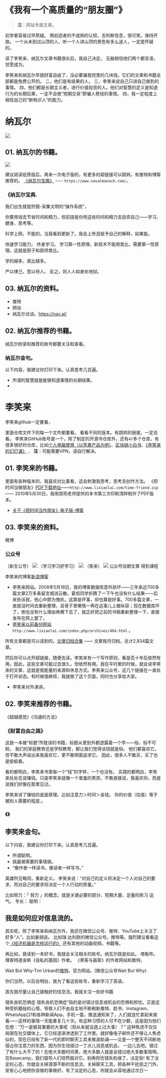 # 《我有一个高质量的“朋友圈”》
> **注**：网站专属文章。

初学者容易过早质疑。
用初选者的不成熟的认知，去判断信息，很可笑。保持开放。
一个从未到过山顶的人，听一个人讲山顶的景色有多么迷人，一定是怀疑的。

读了李笑来、纳瓦尔文章书籍很长后，我自己决定。
无脑相信他们两个都言语，甘愿成为。

李笑来和纳瓦尔早就财富自由了，没必要骗我兜里的几块钱。它们的文章和书籍全部都是免费公开的。
二，他们是有结果的人。
三，李笑来说自己只讲自己做到的事情。
四，他们都是长期主义者，进行价值投资的人。他们对智慧的定义是知道行为的长期后果，一定不会做“短期交易”即骗人卷钱的事情。
四，我一定程度上相信自己的“断物识人”的能力。


# 纳瓦尔
![](images/005_Image_1.jpg)
## 01. 纳瓦尔的书籍。
![](images/004_Image_1.png)

建议阅读纸质版后，再来一次电子版的，有更多的超链接可以跳转。有推特和博客推荐的。
[《纳瓦尔宝典》](https://www.navalmanack.com/) ---- `https://www.navalmanack.com/`。

### 《纳瓦尔宝典.
我们出生就是狩猎-采集文明的“操作系统”，

你要用钱去节省时间和精力，但前提是你用这些时间和精力去投资自己——学习、健身、思考等。

科学上网，不能的。当我看到更新了。我会上传且赋予自己的解释，如果能。

快速学习能力。
终身学习。
学习第一性原理，新技术不能用类比，需要第一性原理。这就是厨子和厨师类比。

学的越多，类比越多。
 
严以律己，宽以待人。
反之，则人人如身处地狱。

## 03.  纳瓦尔的资料。
* 推特
* 网站
* 纳瓦尔访谈。https://nav.al/
## 02. 纳瓦尔推荐的书籍。
纳瓦尔附录和推荐的账号都要关注和查看。


### 纳瓦尔金句。
以下内容，我建议你打印下来。认真思考几百遍。
* 所谓的智慧就是能够知道事情的长期结果。
* 

#  李笑来
李笑来github一定要看，

里面仓库文件下的每一个文件都要看。
看看不同的版本。有跳转的链接，一定去看。
李笑来GitHub账号是一个，除了制定的开源书仓库外，还有`47`多个仓库，有很多很好的仓库，比如[个人电脑使用（以苹果产品为例）](https://github.com/xiaolai/apple-computer-literacy)、[区块链小白书](https://github.com/xiaolai/blockchainlittlebook.com)、[《李笑来的幻灯课》](https://github.com/xiaolai/slidology-from-xiaolai)
、
**注**：可能需要VPN，请自行解决。
## 01. 李笑来的书籍。
里面有各种版本的，我喜欢对比着看，这会刺激我思考，思考去创作方法。
《把时间当做朋友》[PDF下载地址](http://www.lixiaolai.com/time-friend.zip)——`http://www.lixiaolai.com/time-friend.zip` —— 2010年5月30日，我用周筠老师提供的本书第三次印刷清样制作了PDF版本。

* [关于《把时间当作朋友》电子版-博客](http://www.lixiaolai.com/index.php/archives/9456.html)


## 03.  李笑来的资料。
微博
### 公众号
（新生公号）
![](images/003_Image_1.jpg)
（学习学习好学习）
![](images/002_Image_1.jpg)
（笑来）
![](images/001_Image_1.jpg)
公众号往期文章
得到课程

李笑来的博客[新浪博客](http://blog.sina.com.cn/s/articlelist_1576218000_0_1.html)


* 李笑来网站。2008年5月18日，我的博客数据库意外损坏——三年来近700多篇文章2万多条留言烟消云散。霍炬同学折腾了一下午也没有什么结果——后来告诉我，他心中颇为愧疚。这算是坏事，却也算是好事。700多篇文章，一直就没时间去重新整理，且骨子里懒惰一再在这事儿上被纵容；现在数据库坏了，倒也没有什么理由再懒下去了，就正好把之前的书稿重新整理一下，直接发布在网上罢了。
* [李笑来以前备份网站](http://www.lixiaolai.com/index.php/archives/464.html)`http://www.lixiaolai.com/index.php/archives/464.html` 。

所有文章都是可以读到的。[文章归档合集](http://www.lixiaolai.com/index.php/archives) —— 文章按月归档，总计2,834篇文章。

然后你可以点开超链接，随便去读。李笑来有一个写作原则，看是否十年后依然有用。因此，这些文章可能过去很久，但依然有用。我在平时累的时候，就会读李笑来的文章，这就是我能量的来源和休息方式。李笑来公众号，这几个链接在一直处于打开状态。有时候很麻烦，我就做了这个页面，同时也分享给大家。

* 李笑来对外演讲。
## 02. 李笑来推荐的书籍。
《超越感觉》《沟通的方法》



### 《财富自由之路》
这是一本被“标题”所耽误的书籍，标题从里到外都透露着一个字——俗，俗不可耐。
我们的家庭教育还是学校教育，都让我们觉得谈钱就是俗。
他们都喜欢它，但不敢大声说出来我喜欢它，更不敢明面追求它。
因此，很多人不敢买，买了也是偷偷看。

看的都明白，李笑来书里每一个“钱”的字样，一个也没有。
实践的都明白，李笑来处处在说赚钱。只是李笑来就像一个害羞的男孩，不敢直接说，我喜欢你，而是说我们好像在那里见过。

李笑来讲了赚钱的底层原理。比如注意力＞时间＞金钱。
你的价值（估值）等于被别人需要的程度.。

### 《》


## 李笑来金句。
以下内容，我建议你打印下来。认真思考几百遍。
* 所谓聪明。
* 挑最被需要的事情做。
* “像作者一样读书，像读者一样写书。”






英雄所见略同，重新定义。
李笑来说：“对自己的定义将决定一个人对自己的要求，而对自己的要求将决定一个人行动的质量。”

比如努力：「 努力 」的概念，就是关键必要的部分、短期大量、足量的练习
运气。
专长：
聪明：


## 我是如何应对信息流的。
其实呢，除了李笑来和纳瓦尔外，我还在微信公众号、推特、YouTube上关注了好多“人”。比如姜胡说。
比如瑞·达利欧的微信公众号。推特等。强烈建议看看这个[《经济机器是怎样运行的》](http://mp.weixin.qq.com/mp/video?__biz=MzI1MzM3ODczNg==&mid=100000631&sn=cce409474cb39213f51b72a7655dfe93&vid=wxv_1319210002330124288&idx=1&vidsn=8802753c3e29b09f5bc71be7a1ca1691&fromid=1&scene=18&xtrack=1&sessionid=1697806816&subscene=126&ascene=7&realreporttime=1697806910703&clicktime=1697806909&enterid=1697806909&forceh5=1)  还有其他的动画视频。书籍等。

再比如，我读到一本好书，我就会关注相关的账号。纳瓦尔就是如此。
塔勒布。
理查特道金斯《自私的基因》作者。
《黑客与画家》的作者网站和推特。

Wait But Why-Tim Urban的[推特](https://twitter.com/waitbutwhy?t=RsI1dgs5bXaqIQFuxgGOoA&s=09)。官方网站。[微信公众号Wait But Why)

你们当然，以后会明白，我为了看这些账号，重新学习了英语。

首先我尽量让自己接触好的信息流。我就关注一些好书籍

错失良机恐惧症
错失良机恐惧症”指的是对错过信息或机会的恐惧和担忧。正是这种受折磨般的心情，导致人们不由自主地不断刷新推特、脸书、Instagram、WhatsApp[21和各种新闻App。手机一震，推送通知来了，人们就连忙拿起来查看——这样的事情一天能重复几十次。有这种习惯的人可不在少数，这是因为他们在想：“万一是极其重要的大事呢（但从来就没遇上过大事）？”
这种焦虑不仅仅局限在社交媒体上，它已经逐渐渗透到了工作里。就好像电子邮件还不够让人焦虑似的，现在已经有了新一代的即时聊天工具来推波助澜——又是一个整天不间断地侵占你注意力的东西，因为你生怕错过一丁点儿消息或机会。
一边儿去吧。错过了有什么大不了的！在绝大多数时间里，绝大多数人就是会错过绝大多数事情啊。在Basecamp，我们倡导人们坦然面对它。别再担忧错失机缘了，淡定些!
有了淡定的心态，你就会关掉源源不断的信息流，关掉聊天工具，把各种干扰拒之门外，安安心心地把你该做的事做好。有了淡定的心态，你就会从容地通过次日一

